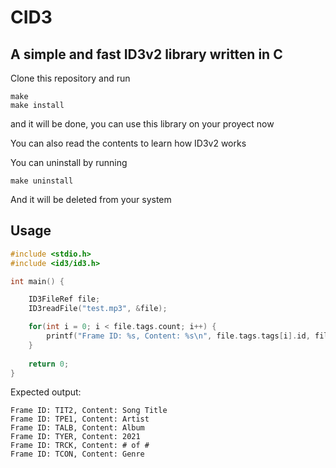 # CID3
## A simple and fast ID3v2 library written in C

Clone this repository and run

```make
make
make install
```

and it will be done, you can use this library on your proyect now

You can also read the contents to learn how ID3v2 works

You can uninstall by running

```make
make uninstall
```

And it will be deleted from your system

## Usage

```c
#include <stdio.h>
#include <id3/id3.h>

int main() {

    ID3FileRef file;
    ID3readFile("test.mp3", &file);

    for(int i = 0; i < file.tags.count; i++) {
        printf("Frame ID: %s, Content: %s\n", file.tags.tags[i].id, file.tags.tags[i].text);
    }
    
    return 0;
}
```

Expected output:

```
Frame ID: TIT2, Content: Song Title
Frame ID: TPE1, Content: Artist
Frame ID: TALB, Content: Album
Frame ID: TYER, Content: 2021
Frame ID: TRCK, Content: # of #
Frame ID: TCON, Content: Genre
```

